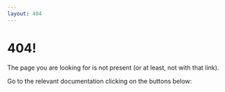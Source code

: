```yaml
---
layout: 404
---
```


# 404!

The page you are looking for is not present (or at least, not with that link).

Go to the relevant documentation clicking on the buttons below:
